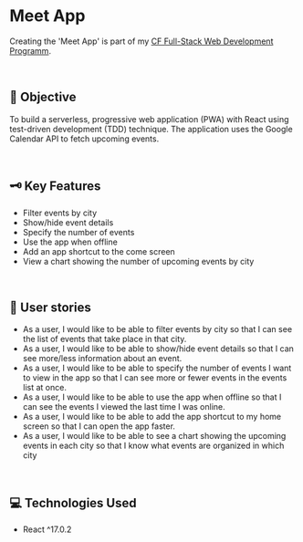 # Meet App

Creating the 'Meet App' is part of my [CF Full-Stack Web Development Programm](https://careerfoundry.com/en/courses/become-a-web-developer/).

<p>&nbsp;</p>

## 📝 Objective
To build a serverless, progressive web application (PWA) with React using test-driven development (TDD) technique. The application uses the Google Calendar API to fetch upcoming events.

<p>&nbsp;</p>

## 🗝️ Key Features
* Filter events by city
* Show/hide event details
* Specify the number of events
* Use the app when offline
* Add an app shortcut to the come screen
* View a chart showing the number of upcoming events by city

<p>&nbsp;</p>

## 🙋 User stories
* As a user, I would like to be able to filter events by city so that I can see the list of events that take place in that city.
* As a user, I would like to be able to show/hide event details so that I can see more/less information about an event.
* As a user, I would like to be able to specify the number of events I want to view in the app so that I can see more or fewer events in the events list at once.
* As a user, I would like to be able to use the app when offline so that I can see the events I viewed the last time I was online.
* As a user, I would like to be able to add the app shortcut to my home screen so that I can open the app faster.
* As a user, I would like to be able to see a chart showing the upcoming events in each city so that I know what events are organized in which city

<p>&nbsp;</p>

## 💻 Technologies Used
* React ^17.0.2
